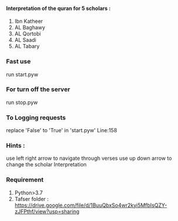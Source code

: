 #### Interpretation of the quran for 5 scholars :
1. Ibn Katheer
2. AL Baghawy
3. AL Qortobi
4. AL Saadi
5. AL Tabary

### Fast use 
run start.pyw

### For turn off the server 
run stop.pyw

### To Logging requests 
replace 'False' to 'True' in 'start.pyw' Line:158


### Hints :
use left right arrow to navigate through verses
use up down arrow to change the scholar Interpretation 

### Requirement
1. Python>3.7
1. Tafser folder :
https://drive.google.com/file/d/1BuuQbxSo4wr2kyi5MfbIsQZY-zJFPthf/view?usp=sharing
